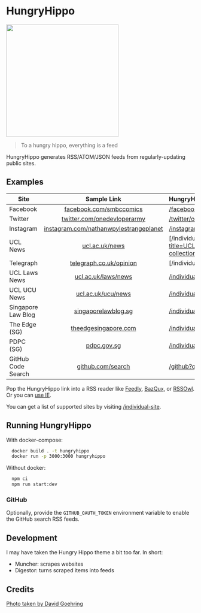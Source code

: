 # HungryHippo

<img src="https://live.staticflickr.com/3436/3225591269_5001acef98_b_d.jpg" width="300" />

> To a hungry hippo, everything is a feed

HungryHippo generates RSS/ATOM/JSON feeds from regularly-updating public sites.

## Examples

| Site               |                                       Sample Link                                        | HungryHippo Link                                                                                                                                                                                                                                                                                                                                                                                                                                                                                                                                                                                           |
| ------------------ | :--------------------------------------------------------------------------------------: | :--------------------------------------------------------------------------------------------------------------------------------------------------------------------------------------------------------------------------------------------------------------------------------------------------------------------------------------------------------------------------------------------------------------------------------------------------------------------------------------------------------------------------------------------------------------------------------------------------------- |
| Facebook           |                [facebook.com/smbccomics](https://facebook.com/smbccomics)                | [/facebook/smbccomics](https://hungryhippo.huey.xyz/facebook/smbccomics)                                                                                                                                                                                                                                                                                                                                                                                                                                                                                                                                   |
| Twitter            |            [twitter.com/onedevloperarmy](https://twitter.com/onedevloperarmy)            | [/twitter/onedevloperarmy](https://hungryhippo.huey.xyz/twitter/onedevloperarmy)                                                                                                                                                                                                                                                                                                                                                                                                                                                                                                                           |
| Instagram          | [instagram.com/nathanwpylestrangeplanet](https://instagram.com/nathanwpylestrangeplanet) | [/instagram/nathanwpylestrangeplanet](https://hungryhippo.huey.xyz/instagram/nathanwpylestrangeplanet)                                                                                                                                                                                                                                                                                                                                                                                                                                                                                                     |
| UCL News           |                        [ucl.ac.uk/news](https://ucl.ac.uk/news/)                         | [/individual-site/ucl.ac.uk/news/?url=https://search2.ucl.ac.uk/s/search.json?collection=drupal-push-news-news&meta_UclCommunicationType=%22top+stories%22](https://hungryhippo.huey.xyz/individual-site/ucl.ac.uk/news/?title=UCL%20News&description=Follow%20all%20the%20latest%20news%20from%20the%20UCL%20media%20relations%20team,%20view%20UCL%27s%20presence%20in%20the%20media,%20and%20get%20in%20touch%20for%20more%20information%20and%20access%20to%20UCL%20experts.&url=https://search2.ucl.ac.uk/s/search.json?collection=drupal-push-news-news&meta_UclCommunicationType=%22top+stories%22) |
| Telegraph          |              [telegraph.co.uk/opinion](https://www.telegraph.co.uk/opinion)              | [/individual-site/telegraph.co.uk/?url=https://www.telegraph.co.uk/opinion/](https://hungryhippo.huey.xyz/individual-site/telegraph.co.uk/?url=https://www.telegraph.co.uk/opinion/)                                                                                                                                                                                                                                                                                                                                                                                                                       |
| UCL Laws News      |                  [ucl.ac.uk/laws/news](https://www.ucl.ac.uk/laws/news)                  | [/individual-site/ucl.ac.uk/news/?url=https://cms-feed.ucl.ac.uk/s/search.json?collection=drupal-laws-new%26&meta_UclOrgUnit=%22UCL Faculty of Laws%22&title=UCL%20Laws%20News](https://hungryhippo.huey.xyz/individual-site/ucl.ac.uk/news/?url=https://cms-feed.ucl.ac.uk/s/search.json?collection=drupal-laws-new%26&meta_UclOrgUnit=%22UCL%20Faculty%20of%20Laws%22&title=UCL%20Laws%20News)                                                                                                                                                                                                           |
| UCL UCU News       |                   [ucl.ac.uk/ucu/news](https://www.ucl.ac.uk/ucu/news)                   | [/individual-site/ucl.ac.uk/news/?url=https://cms-feed.ucl.ac.uk/s/search.json?collection=drupal-professional-services-news%26meta_UclOrgUnit="UCL UCU"&title=UCL UCU](https://hungryhippo.huey.xyz/individual-site/ucl.ac.uk/news/?url=https://cms-feed.ucl.ac.uk/s/search.json?collection=drupal-professional-services-news%26meta_UclOrgUnit=%22UCL%20UCU%22&title=UCL%20UCU)                                                                                                                                                                                                                           |
| Singapore Law Blog |                    [singaporelawblog.sg](https://singaporelawblog.sg)                    | [/individual-site/singaporelawblog.sg](https://hungryhippo.huey.xyz/individual-site/singaporelawblog.sg)                                                                                                                                                                                                                                                                                                                                                                                                                                                                                                   |
| The Edge (SG)      |                   [theedgesingapore.com](https://theedgesingapore.com)                   | [/individual-site/theedgesingapore.com](https://hungryhippo.huey.xyz/individual-site/theedgesingapore.com)                                                                                                                                                                                                                                                                                                                                                                                                                                                                                                 |
| PDPC (SG)          |                          [pdpc.gov.sg](https://www.pdpc.gov.sg)                          | [/individual-site/pdpc.gov.sg/undertaking](https://hungryhippo.huey.xyz/individual-site/pdpc.gov.sg/undertaking)                                                                                                                                                                                                                                                                                                                                                                                                                                                                                           |
| GitHub Code Search |                      [github.com/search](https://github.com/search)                      | [/github?q="xkcd.com"](https://hungryhippo.huey.xyz/github?q="xkcd.com")                                                                                                                                                                                                                                                                                                                                                                                                                                                                                                                                   |

Pop the HungryHippo link into a RSS reader like [Feedly](https://feedly.com), [BazQux](https://bazqux.com/), or [RSSOwl](http://www.rssowl.org). Or you can [use IE](https://www.wikihow.com/Subscribe-to-and-Read-RSS-Feeds-with-Internet-Explorer).

You can get a list of supported sites by visiting [/individual-site](https://hungryhippo.huey.xyz/individual-site).

## Running HungryHippo

With docker-compose:

```bash
  docker build . -t hungryhippo
  docker run -p 3000:3000 hungryhippo
```

Without docker:

```bash
  npm ci
  npm run start:dev
```

### GitHub

Optionally, provide the `GITHUB_OAUTH_TOKEN` environment variable to enable the GitHub search RSS feeds.

## Development

I may have taken the Hungry Hippo theme a bit too far. In short:

- Muncher: scrapes websites
- Digestor: turns scraped items into feeds

## Credits

[Photo taken by David Goehring](https://www.flickr.com/photos/carbonnyc/3225591269)
